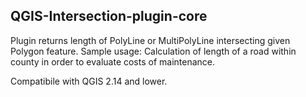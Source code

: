 ## QGIS-Intersection-plugin-core

Plugin returns length of PolyLine or MultiPolyLine intersecting given Polygon feature. 
Sample usage: Calculation of length of a road within county in order to evaluate costs of maintenance. 

Compatibile with QGIS 2.14 and lower.
